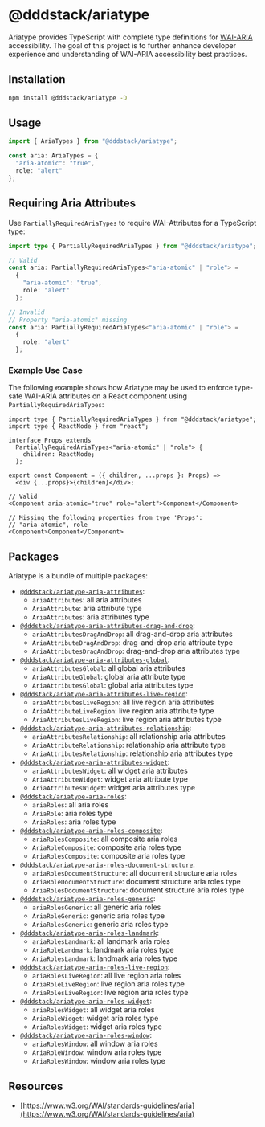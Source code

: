 # @dddstack/ariatype

Ariatype provides TypeScript with complete type definitions for [WAI-ARIA](https://www.w3.org/WAI/standards-guidelines/aria) accessibility. The goal of this project is to further enhance developer experience and understanding of WAI-ARIA accessibility best practices.

## Installation

```bash
npm install @dddstack/ariatype -D
```

## Usage

```ts
import { AriaTypes } from "@dddstack/ariatype";

const aria: AriaTypes = {
  "aria-atomic": "true",
  role: "alert"
};
```

## Requiring Aria Attributes

Use `PartiallyRequiredAriaTypes` to require WAI-Attributes for a TypeScript type:

```ts
import type { PartiallyRequiredAriaTypes } from "@dddstack/ariatype";

// Valid
const aria: PartiallyRequiredAriaTypes<"aria-atomic" | "role"> =
  {
    "aria-atomic": "true",
    role: "alert"
  };

// Invalid
// Property "aria-atomic" missing
const aria: PartiallyRequiredAriaTypes<"aria-atomic" | "role"> =
  {
    role: "alert"
  };
```

### Example Use Case

The following example shows how Ariatype may be used to enforce type-safe WAI-ARIA attributes on a React component using `PartiallyRequiredAriaTypes`:

```tsx
import type { PartiallyRequiredAriaTypes } from "@dddstack/ariatype";
import type { ReactNode } from "react";

interface Props extends
  PartiallyRequiredAriaTypes<"aria-atomic" | "role"> {
    children: ReactNode;
  };

export const Component = ({ children, ...props }: Props) =>
  <div {...props}>{children}</div>;

// Valid
<Component aria-atomic="true" role="alert">Component</Component>

// Missing the following properties from type 'Props':
// "aria-atomic", role
<Component>Component</Component>
```

## Packages

Ariatype is a bundle of multiple packages:

- [`@dddstack/ariatype-aria-attributes`](https://github.com/dddstack/ariatype/tree/main/packages/ariatype-aria-attributes):
  - `ariaAttributes`: all aria attributes
  - `AriaAttribute`: aria attribute type
  - `AriaAttributes`: aria attributes type
- [`@dddstack/ariatype-aria-attributes-drag-and-drop`](https://github.com/dddstack/ariatype/tree/main/packages/ariatype-aria-attributes-drag-and-drop):
  - `ariaAttributesDragAndDrop`: all drag-and-drop aria attributes
  - `AriaAttributeDragAndDrop`: drag-and-drop aria attribute type
  - `AriaAttributesDragAndDrop`: drag-and-drop aria attributes type
- [`@dddstack/ariatype-aria-attributes-global`](https://github.com/dddstack/ariatype/tree/main/packages/ariatype-aria-attributes-global):
  - `ariaAttributesGlobal`: all global aria attributes
  - `AriaAttributeGlobal`: global aria attribute type
  - `AriaAttributesGlobal`: global aria attributes type
- [`@dddstack/ariatype-aria-attributes-live-region`](https://github.com/dddstack/ariatype/tree/main/packages/ariatype-aria-attributes-live-region):
  - `ariaAttributesLiveRegion`: all live region aria attributes
  - `AriaAttributeLiveRegion`: live region aria attribute type
  - `AriaAttributesLiveRegion`: live region aria attributes type
- [`@dddstack/ariatype-aria-attributes-relationship`](https://github.com/dddstack/ariatype/tree/main/packages/ariatype-aria-attributes-relationship):
  - `ariaAttributesRelationship`: all relationship aria attributes
  - `AriaAttributeRelationship`: relationship aria attribute type
  - `AriaAttributesRelationship`: relationship aria attributes type
- [`@dddstack/ariatype-aria-attributes-widget`](https://github.com/dddstack/ariatype/tree/main/packages/ariatype-aria-attributes-widget):
  - `ariaAttributesWidget`: all widget aria attributes
  - `AriaAttributeWidget`: widget aria attribute type
  - `AriaAttributesWidget`: widget aria attributes type
- [`@dddstack/ariatype-aria-roles`](https://github.com/dddstack/ariatype/tree/main/packages/ariatype-aria-roles):
  - `ariaRoles`: all aria roles
  - `AriaRole`: aria roles type
  - `AriaRoles`: aria roles type
- [`@dddstack/ariatype-aria-roles-composite`](https://github.com/dddstack/ariatype/tree/main/packages/ariatype-aria-roles-composite):
  - `ariaRolesComposite`: all composite aria roles
  - `AriaRoleComposite`: composite aria roles type
  - `AriaRolesComposite`: composite aria roles type
- [`@dddstack/ariatype-aria-roles-document-structure`](https://github.com/dddstack/ariatype/tree/main/packages/ariatype-aria-roles-document-structure):
  - `ariaRolesDocumentStructure`: all document structure aria roles
  - `AriaRoleDocumentStructure`: document structure aria roles type
  - `AriaRolesDocumentStructure`: document structure aria roles type
- [`@dddstack/ariatype-aria-roles-generic`](https://github.com/dddstack/ariatype/tree/main/packages/ariatype-aria-roles-generic):
  - `ariaRolesGeneric`: all generic aria roles
  - `AriaRoleGeneric`: generic aria roles type
  - `AriaRolesGeneric`: generic aria roles type
- [`@dddstack/ariatype-aria-roles-landmark`](https://github.com/dddstack/ariatype/tree/main/packages/ariatype-aria-roles-landmark):
  - `ariaRolesLandmark`: all landmark aria roles
  - `AriaRoleLandmark`: landmark aria roles type
  - `AriaRolesLandmark`: landmark aria roles type
- [`@dddstack/ariatype-aria-roles-live-region`](https://github.com/dddstack/ariatype/tree/main/packages/ariatype-aria-roles-live-region):
  - `ariaRolesLiveRegion`: all live region aria roles
  - `AriaRoleLiveRegion`: live region aria roles type
  - `AriaRolesLiveRegion`: live region aria roles type
- [`@dddstack/ariatype-aria-roles-widget`](https://github.com/dddstack/ariatype/tree/main/packages/ariatype-aria-roles-widget):
  - `ariaRolesWidget`: all widget aria roles
  - `AriaRoleWidget`: widget aria roles type
  - `AriaRolesWidget`: widget aria roles type
- [`@dddstack/ariatype-aria-roles-window`](https://github.com/dddstack/ariatype/tree/main/packages/ariatype-aria-roles-window):
  - `ariaRolesWindow`: all window aria roles
  - `AriaRoleWindow`: window aria roles type
  - `AriaRolesWindow`: window aria roles type

## Resources

- [https://www.w3.org/WAI/standards-guidelines/aria](https://www.w3.org/WAI/standards-guidelines/aria)
